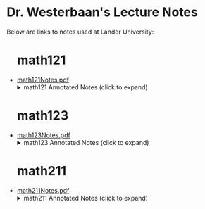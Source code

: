 <h1>Dr. Westerbaan's Lecture Notes</h1>

Below are links to notes used at Lander University:

<ul>
<h1> math121 </h1>

<li><a href="https://github.com/pwesterbaan/lander_lecture_notes/raw/main/math121Notes.pdf" target="_blank">math121Notes.pdf</a></li>


<details name="annotated_notes">
  <summary>math121 Annotated Notes (click to expand)</summary>

  <ul id="math121Notes_list">
    <script> add_link_by_date("math121Notes_list","2025-08-26","https://github.com/pwesterbaan/lander_lecture_notes/raw/main/math121_NoteKeys/annotated_notes/mathApp_harshbarger_1p1_annotated.pdf")</script>

    <script> add_link_by_date("math121Notes_list","2025-08-28","https://github.com/pwesterbaan/lander_lecture_notes/raw/main/math121_NoteKeys/annotated_notes/mathApp_harshbarger_1p3_annotated.pdf")</script>

    <script> add_link_by_date("math121Notes_list","2025-08-30","https://github.com/pwesterbaan/lander_lecture_notes/raw/main/math121_NoteKeys/annotated_notes/mathApp_harshbarger_1p4_annotated.pdf")</script>

    <script> add_link_by_date("math121Notes_list","2025-09-06","https://github.com/pwesterbaan/lander_lecture_notes/raw/main/math121_NoteKeys/annotated_notes/mathApp_harshbarger_1p5_annotated.pdf")</script>

    <script> add_link_by_date("math121Notes_list","2025-09-13","https://github.com/pwesterbaan/lander_lecture_notes/raw/main/math121_NoteKeys/annotated_notes/mathApp_harshbarger_1p6_annotated.pdf")</script>

    <script> add_link_by_date("math121Notes_list","2025-11-21","https://github.com/pwesterbaan/lander_lecture_notes/raw/main/math121_NoteKeys/annotated_notes/mathApp_harshbarger_2p1_annotated.pdf")</script>

    <script> add_link_by_date("math121Notes_list","2025-11-25","https://github.com/pwesterbaan/lander_lecture_notes/raw/main/math121_NoteKeys/annotated_notes/mathApp_harshbarger_2p2_annotated.pdf")</script>

    <script> add_link_by_date("math121Notes_list","2025-12-04","https://github.com/pwesterbaan/lander_lecture_notes/raw/main/math121_NoteKeys/annotated_notes/mathApp_harshbarger_2p3_annotated.pdf")</script>

    <script> add_link_by_date("math121Notes_list","2025-09-25","https://github.com/pwesterbaan/lander_lecture_notes/raw/main/math121_NoteKeys/annotated_notes/mathApp_harshbarger_4p1_annotated.pdf")</script>

    <script> add_link_by_date("math121Notes_list","2025-09-30","https://github.com/pwesterbaan/lander_lecture_notes/raw/main/math121_NoteKeys/annotated_notes/mathApp_harshbarger_4p2_annotated.pdf")</script>

    <script> add_link_by_date("math121Notes_list","2025-10-07","https://github.com/pwesterbaan/lander_lecture_notes/raw/main/math121_NoteKeys/annotated_notes/mathApp_harshbarger_5p1_annotated.pdf")</script>

    <script> add_link_by_date("math121Notes_list","2025-10-11","https://github.com/pwesterbaan/lander_lecture_notes/raw/main/math121_NoteKeys/annotated_notes/mathApp_harshbarger_5p2_annotated.pdf")</script>

    <script> add_link_by_date("math121Notes_list","2025-10-16","https://github.com/pwesterbaan/lander_lecture_notes/raw/main/math121_NoteKeys/annotated_notes/mathApp_harshbarger_5p3_annotated.pdf")</script>

    <script> add_link_by_date("math121Notes_list","2025-10-25","https://github.com/pwesterbaan/lander_lecture_notes/raw/main/math121_NoteKeys/annotated_notes/mathApp_harshbarger_6p1_annotated.pdf")</script>

    <script> add_link_by_date("math121Notes_list","2025-10-30","https://github.com/pwesterbaan/lander_lecture_notes/raw/main/math121_NoteKeys/annotated_notes/mathApp_harshbarger_6p2_annotated.pdf")</script>

    <script> add_link_by_date("math121Notes_list","2025-11-04","https://github.com/pwesterbaan/lander_lecture_notes/raw/main/math121_NoteKeys/annotated_notes/mathApp_harshbarger_6p3_annotated.pdf")</script>

    <script> add_link_by_date("math121Notes_list","2025-11-13","https://github.com/pwesterbaan/lander_lecture_notes/raw/main/math121_NoteKeys/annotated_notes/mathApp_harshbarger_6p4_annotated.pdf")</script>

  </ul>
</details>



<h1> math123 </h1>

<li><a href="https://github.com/pwesterbaan/lander_lecture_notes/raw/main/math123Notes.pdf" target="_blank">math123Notes.pdf</a></li>


<details name="annotated_notes">
  <summary>math123 Annotated Notes (click to expand)</summary>

  <ul id="math123Notes_list">
    <script> add_link_by_date("math123Notes_list","","https://github.com/pwesterbaan/lander_lecture_notes/raw/main/math123_NoteKeys/annotated_notes/math123Notes_1p4_annotated.pdf")</script>

    <script> add_link_by_date("math123Notes_list","","https://github.com/pwesterbaan/lander_lecture_notes/raw/main/math123_NoteKeys/annotated_notes/math123Notes_2p1_annotated.pdf")</script>

    <script> add_link_by_date("math123Notes_list","","https://github.com/pwesterbaan/lander_lecture_notes/raw/main/math123_NoteKeys/annotated_notes/math123Notes_2p2_annotated.pdf")</script>

    <script> add_link_by_date("math123Notes_list","","https://github.com/pwesterbaan/lander_lecture_notes/raw/main/math123_NoteKeys/annotated_notes/math123Notes_2p4_annotated.pdf")</script>

    <script> add_link_by_date("math123Notes_list","","https://github.com/pwesterbaan/lander_lecture_notes/raw/main/math123_NoteKeys/annotated_notes/math123Notes_2p5_annotated.pdf")</script>

    <script> add_link_by_date("math123Notes_list","","https://github.com/pwesterbaan/lander_lecture_notes/raw/main/math123_NoteKeys/annotated_notes/math123Notes_2p6_annotated.pdf")</script>

    <script> add_link_by_date("math123Notes_list","","https://github.com/pwesterbaan/lander_lecture_notes/raw/main/math123_NoteKeys/annotated_notes/math123Notes_3p1_annotated.pdf")</script>

    <script> add_link_by_date("math123Notes_list","","https://github.com/pwesterbaan/lander_lecture_notes/raw/main/math123_NoteKeys/annotated_notes/math123Notes_3p2_annotated.pdf")</script>

    <script> add_link_by_date("math123Notes_list","","https://github.com/pwesterbaan/lander_lecture_notes/raw/main/math123_NoteKeys/annotated_notes/math123Notes_3p3_annotated.pdf")</script>

  </ul>
</details>



<h1> math211 </h1>

<li><a href="https://github.com/pwesterbaan/lander_lecture_notes/raw/main/math211Notes.pdf" target="_blank">math211Notes.pdf</a></li>


<details name="annotated_notes">
  <summary>math211 Annotated Notes (click to expand)</summary>

  <ul id="math211Notes_list">
    <script> add_link_by_date("math211Notes_list","","https://github.com/pwesterbaan/lander_lecture_notes/raw/main/math211_NoteKeys/annotated_notes/math211Notes_1p1_annotated.pdf")</script>

    <script> add_link_by_date("math211Notes_list","","https://github.com/pwesterbaan/lander_lecture_notes/raw/main/math211_NoteKeys/annotated_notes/math211Notes_1p2_1p4_1p5_annotated.pdf")</script>

    <script> add_link_by_date("math211Notes_list","","https://github.com/pwesterbaan/lander_lecture_notes/raw/main/math211_NoteKeys/annotated_notes/math211Notes_2p1_2p2_2p3_annotated.pdf")</script>

    <script> add_link_by_date("math211Notes_list","","https://github.com/pwesterbaan/lander_lecture_notes/raw/main/math211_NoteKeys/annotated_notes/math211Notes_2p4_2p5_annotated.pdf")</script>

    <script> add_link_by_date("math211Notes_list","","https://github.com/pwesterbaan/lander_lecture_notes/raw/main/math211_NoteKeys/annotated_notes/math211Notes_3p1_annotated.pdf")</script>

    <script> add_link_by_date("math211Notes_list","","https://github.com/pwesterbaan/lander_lecture_notes/raw/main/math211_NoteKeys/annotated_notes/math211Notes_3p2_3p3_annotated.pdf")</script>

    <script> add_link_by_date("math211Notes_list","","https://github.com/pwesterbaan/lander_lecture_notes/raw/main/math211_NoteKeys/annotated_notes/math211Notes_3p4_3p5_annotated.pdf")</script>

    <script> add_link_by_date("math211Notes_list","","https://github.com/pwesterbaan/lander_lecture_notes/raw/main/math211_NoteKeys/annotated_notes/math211Notes_4p1_4p2_annotated.pdf")</script>

    <script> add_link_by_date("math211Notes_list","","https://github.com/pwesterbaan/lander_lecture_notes/raw/main/math211_NoteKeys/annotated_notes/math211Notes_4p3_4p4_annotated.pdf")</script>

    <script> add_link_by_date("math211Notes_list","","https://github.com/pwesterbaan/lander_lecture_notes/raw/main/math211_NoteKeys/annotated_notes/math211Notes_6p1_6p2_annotated.pdf")</script>

    <script> add_link_by_date("math211Notes_list","","https://github.com/pwesterbaan/lander_lecture_notes/raw/main/math211_NoteKeys/annotated_notes/math211Notes_7p1_7p2_7p3_annotated.pdf")</script>

    <script> add_link_by_date("math211Notes_list","","https://github.com/pwesterbaan/lander_lecture_notes/raw/main/math211_NoteKeys/annotated_notes/math211Notes_7p4_8p1_8p2_annotated.pdf")</script>

    <script> add_link_by_date("math211Notes_list","","https://github.com/pwesterbaan/lander_lecture_notes/raw/main/math211_NoteKeys/annotated_notes/math211Notes_8p3_9p1_9p2_annotated.pdf")</script>

    <script> add_link_by_date("math211Notes_list","","https://github.com/pwesterbaan/lander_lecture_notes/raw/main/math211_NoteKeys/annotated_notes/math211Notes_9p3_annotated.pdf")</script>

    <script> add_link_by_date("math211Notes_list","","https://github.com/pwesterbaan/lander_lecture_notes/raw/main/math211_NoteKeys/annotated_notes/math211Notes_9p4_annotated.pdf")</script>

  </ul>
</details>



</ul>
